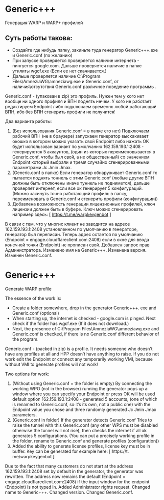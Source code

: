 # Generic+++
Генерация WARP и WARP+ профилей

## Суть работы такова: 
* Создайте где нибудь папку, закиньте туда генератор Generic+++.exe и Generic.conf (по желанию)
* При запуске проверяется проверяется наличие интернета - пингуется google.com. Дальше проверяется наличие в папке утилиты wgcf.exe (Если ее нет скачивается.)
* Дальше проверяется наличие C:\Program Files\AmneziaWG\amneziawg.exe и Generic.conf, от наличия\отсутствия Generic.conf различное поведение программы.
  
Generic.conf - (упакован в zip) это профиль. Нужен тем у кого нет вообще ни одного профиля и ВПН поднять нечем. 
У кого не работает редактируем Endpoint либо подключаем временно любой работающий ВПН, ибо без ВПН сгенерить профили не получится!

Два варианта работы:
1. (Без использования Generic.conf = в папке его нет)
   Подключаем рабочий ВПН (не в браузере) запускаем генератор выскакивает окошко в котором можно указать свой Endpoint либо нажать ОК будет использован вариант по умолчанию 162.159.193.1:2408 - генерируются 5 аккаунтов, (один из которых 
   переименовывается в Generic.conf, чтобы был свой, а не общественный) со значением Endpoint который выбрали и тремя случайно сгенерированными параметрами Jc Jmin Jmax.
3. (Generic.conf в папке) Если генератор обнаруживает Generic.conf
    то пытается поднять тоннель с этим Generic.conf (любые другие ВПН должны быть отключены иначе туннель не поднимется), дальше проверяет интернет, если все ок генерирует 5 конфигураций. (Можно закинуть точно работающий профиль в папку, 
    переименовать в Generic.conf и сгенерить профили (конфигурации))
5. Добавлена возможность генерации лицензионных профилей, ключ лицензии должен быть в буфере. Ключ можно сгенерировать например здесь: [ https://t.me/warpkeygenbot ]

В связи с тем, что у многих клиент не заводится на адресе 162.159.193.1:2408 установленном по умолчанию в генераторе, генератор был переписан. Теперь адрес остается по умолчанию (Endpoint = engage.cloudflareclient.com:2408) если в окне для ввода конечной точки (Endpoint) не прописан свой. Добавлен запрос прав Администратора. Изменено имя на Generic+++. Изменена версия. Изменен Generic.conf.


# Generic+++
Generate WARP profile

The essence of the work is: 
* Create a folder somewhere, drop in the generator Generic+++. exe and Generic.conf (optional)
* When starting up, the internet is checked - google.com is pinged. Next check if the folder has wgcf.exe (If it does not download.)
* Next, the presence of C:\Program Files\AmneziaWG\amneziawg.exe and Generic.conf is checked, if there is no Generic.conf different behavior of the program.
  
Generic.conf - (packed in zip) is a profile. It needs someone who doesn’t have any profiles at all and HPP doesn’t have anything to raise. 
If you do not work edit the Endpoint or connect any temporarily working VMI, because without VMI to generate profiles will not work!

Two options for work:
1. (Without using Generic.conf = the folder is empty)
   By connecting the working WPO (not in the browser) running the generator pops up a window where you can specify your Endpoint or press OK will be used default option 162.159.193.1:2408 - generated 5 accounts, (one of which 
   is renamed to Generic.conf, so it’s its own, not a public one) with the Endpoint value you chose and three randomly generated Jc Jmin Jmax parameters.
3. (Generic.conf in folder) If the generator detects Generic.conf
    Tries to raise the tunnel with this Generic.conf (any other WPS must be disabled otherwise the tunnel will not rise), then checks the internet if all ok generates 5 configurations. (You can put a precisely working profile in the folder, 
    rename to Generic.conf and generate profiles (configuration))
5. Added the ability to generate license profiles, license key must be in buffer. Key can be generated for example here: [ https://t. me/warpkeygenbot ]

Due to the fact that many customers do not start at the address 162.159.193.1:2408 set by default in the generator, the generator was rewritten. The address now remains the default (Endpoint = engage.cloudflareclient.com:2408) if the input window for the endpoint (Endpoint) is not typed in. Added Administrator rights request. Changed name to Generic+++. Changed version. Changed Generic.conf.
